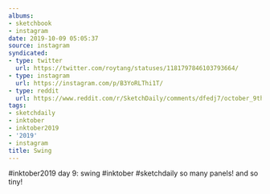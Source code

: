 ```yaml
---
albums:
- sketchbook
- instagram
date: 2019-10-09 05:05:37
source: instagram
syndicated:
- type: twitter
  url: https://twitter.com/roytang/statuses/1181797846103793664/
- type: instagram
  url: https://instagram.com/p/B3YoRLThi1T/
- type: reddit
  url: https://www.reddit.com/r/SketchDaily/comments/dfedj7/october_9th_garden/f32m36l/
tags:
- sketchdaily
- inktober
- inktober2019
- '2019'
- instagram
title: Swing
---
```


#inktober2019 day 9: swing #inktober #sketchdaily so many panels! and so tiny!
